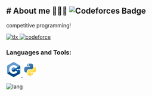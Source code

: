 ## # About me 🧑🏻‍💻 ![Codeforces Badge](https://codeforces-readme-stats.vercel.app/api/badge?username=Viriya6)
competitive programming!

<div align="left">
  <a href="https://tlx.toki.id/profiles/Viriya6" target="_blank">  <img src="https://github.com/user-attachments/assets/686f362a-ebf8-47d5-9809-1be245c42b40" height=31.5 width=100 alt="tlx"> </a>
  <a href="https://codeforces.com/profile/Viriya6" target="_blank"> <img src="https://github.com/user-attachments/assets/81a1fe20-e09e-4ce0-8353-9cb664b5d846" height=31 width=99.5 alt="codeforce"> </a>
</div>

###

<h3 align="left">Languages and Tools:</h3>
<p align="left"> <a href="https://www.w3schools.com/cpp/" target="_blank" rel="noreferrer"> <img src="https://raw.githubusercontent.com/devicons/devicon/master/icons/cplusplus/cplusplus-original.svg" alt="cplusplus" width="40" height="40"/> </a> <a href="https://www.python.org" target="_blank" rel="noreferrer"> <img src="https://raw.githubusercontent.com/devicons/devicon/master/icons/python/python-original.svg" alt="python" width="40" height="40"/> </a> </p>

<div align="left">
  <img src="https://github-readme-stats.vercel.app/api/top-langs/?username=Viriya6&theme=tokyonight&show_icons=true&hide_border=true&layout=compact" alt="lang">
</div>
